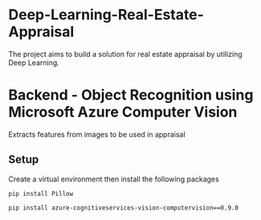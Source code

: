 # Deep-Learning-Real-Estate-Appraisal
The project aims to build a solution for real estate appraisal by utilizing Deep Learning. 


# Backend - Object Recognition using Microsoft Azure Computer Vision
Extracts features from images to be used in appraisal

## Setup
Create a virtual environment then install the following packages
```console
pip install Pillow
```
```console
pip install azure-cognitiveservices-vision-computervision==0.9.0
```
